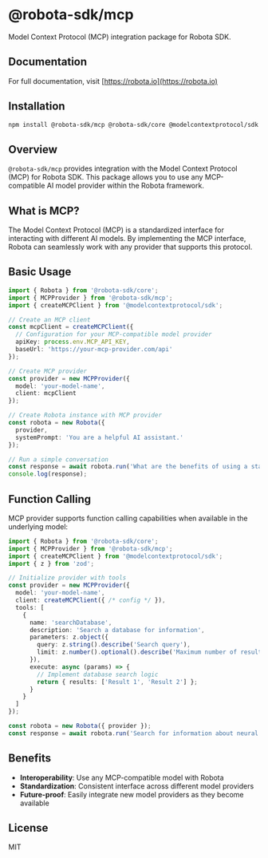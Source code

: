 # @robota-sdk/mcp

Model Context Protocol (MCP) integration package for Robota SDK.

## Documentation

For full documentation, visit [https://robota.io](https://robota.io)

## Installation

```bash
npm install @robota-sdk/mcp @robota-sdk/core @modelcontextprotocol/sdk
```

## Overview

`@robota-sdk/mcp` provides integration with the Model Context Protocol (MCP) for Robota SDK. This package allows you to use any MCP-compatible AI model provider within the Robota framework.

## What is MCP?

The Model Context Protocol (MCP) is a standardized interface for interacting with different AI models. By implementing the MCP interface, Robota can seamlessly work with any provider that supports this protocol.

## Basic Usage

```typescript
import { Robota } from '@robota-sdk/core';
import { MCPProvider } from '@robota-sdk/mcp';
import { createMCPClient } from '@modelcontextprotocol/sdk';

// Create an MCP client
const mcpClient = createMCPClient({
  // Configuration for your MCP-compatible model provider
  apiKey: process.env.MCP_API_KEY,
  baseUrl: 'https://your-mcp-provider.com/api'
});

// Create MCP provider
const provider = new MCPProvider({
  model: 'your-model-name',
  client: mcpClient
});

// Create Robota instance with MCP provider
const robota = new Robota({
  provider,
  systemPrompt: 'You are a helpful AI assistant.'
});

// Run a simple conversation
const response = await robota.run('What are the benefits of using a standardized protocol?');
console.log(response);
```

## Function Calling

MCP provider supports function calling capabilities when available in the underlying model:

```typescript
import { Robota } from '@robota-sdk/core';
import { MCPProvider } from '@robota-sdk/mcp';
import { createMCPClient } from '@modelcontextprotocol/sdk';
import { z } from 'zod';

// Initialize provider with tools
const provider = new MCPProvider({
  model: 'your-model-name',
  client: createMCPClient({ /* config */ }),
  tools: [
    {
      name: 'searchDatabase',
      description: 'Search a database for information',
      parameters: z.object({
        query: z.string().describe('Search query'),
        limit: z.number().optional().describe('Maximum number of results')
      }),
      execute: async (params) => {
        // Implement database search logic
        return { results: ['Result 1', 'Result 2'] };
      }
    }
  ]
});

const robota = new Robota({ provider });
const response = await robota.run('Search for information about neural networks');
```

## Benefits

- **Interoperability**: Use any MCP-compatible model with Robota
- **Standardization**: Consistent interface across different model providers
- **Future-proof**: Easily integrate new model providers as they become available

## License

MIT 